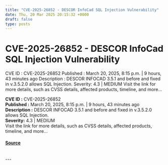 ```yaml
---
title: "CVE-2025-26852 - DESCOR InfoCad SQL Injection Vulnerability"
date: Thu, 20 Mar 2025 20:15:32 +0000
draft: false
type: posts
---
```

# CVE-2025-26852 - DESCOR InfoCad SQL Injection Vulnerability





 CVE ID : CVE-2025-26852 Published : March 20, 2025, 8:15 p.m. | 9 hours, 43 minutes ago Description : DESCOR INFOCAD 3.5.1 and before and fixed in v.3.5.2.0 allows SQL Injection. Severity: 4.3 | MEDIUM Visit the link for more details, such as CVSS details, affected products, timeline, and more... 

**CVE ID :** CVE-2025-26852  
**Published :** March 20, 2025, 8:15 p.m. | 9 hours, 43 minutes ago  
**Description :** DESCOR INFOCAD 3.5.1 and before and fixed in v.3.5.2.0 allows SQL Injection.  
**Severity:** 4.3 | MEDIUM  
Visit the link for more details, such as CVSS details, affected products, timeline, and more...

#### [Source](https://cvefeed.io/vuln/detail/CVE-2025-26852)

<br/>
---
